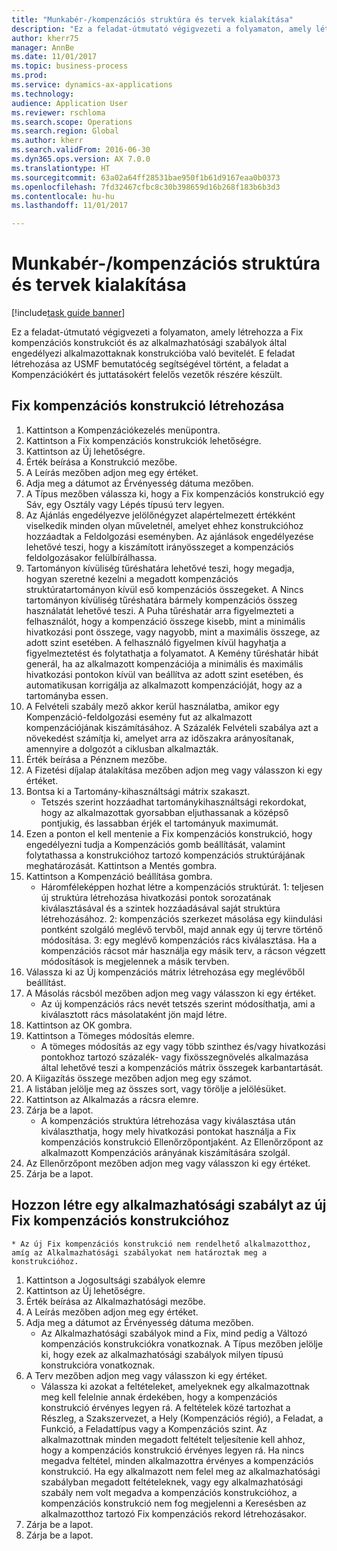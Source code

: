 ```yaml
--- 
title: "Munkabér-/kompenzációs struktúra és tervek kialakítása"
description: "Ez a feladat-útmutató végigvezeti a folyamaton, amely létrehozza a Fix kompenzációs konstrukciót és az alkalmazhatósági szabályok által engedélyezi alkalmazottaknak konstrukcióba való bevitelét."
author: kherr75
manager: AnnBe
ms.date: 11/01/2017
ms.topic: business-process
ms.prod: 
ms.service: dynamics-ax-applications
ms.technology: 
audience: Application User
ms.reviewer: rschloma
ms.search.scope: Operations
ms.search.region: Global
ms.author: kherr
ms.search.validFrom: 2016-06-30
ms.dyn365.ops.version: AX 7.0.0
ms.translationtype: HT
ms.sourcegitcommit: 63a02a64ff28531bae950f1b61d9167eaa0b0373
ms.openlocfilehash: 7fd32467cfbc8c30b398659d16b268f183b6b3d3
ms.contentlocale: hu-hu
ms.lasthandoff: 11/01/2017

---
```

# <a name="develop-salarycompensation-structure-and-plans"></a>Munkabér-/kompenzációs struktúra és tervek kialakítása

[!include[task guide banner](../../includes/task-guide-banner.md)]

Ez a feladat-útmutató végigvezeti a folyamaton, amely létrehozza a Fix kompenzációs konstrukciót és az alkalmazhatósági szabályok által engedélyezi alkalmazottaknak konstrukcióba való bevitelét. E feladat létrehozása az USMF bemutatócég segítségével történt, a feladat a Kompenzációkért és juttatásokért felelős vezetők részére készült.


## <a name="create-fixed-compensation-plan"></a>Fix kompenzációs konstrukció létrehozása
1. Kattintson a Kompenzációkezelés menüpontra.
2. Kattintson a Fix kompenzációs konstrukciók lehetőségre.
3. Kattintson az Új lehetőségre.
4. Érték beírása a Konstrukció mezőbe.
5. A Leírás mezőben adjon meg egy értéket.
6. Adja meg a dátumot az Érvényesség dátuma mezőben.
7. A Típus mezőben válassza ki, hogy a Fix kompenzációs konstrukció egy Sáv, egy Osztály vagy Lépés típusú terv legyen.
8. Az Ajánlás engedélyezve jelölőnégyzet alapértelmezett értékként viselkedik minden olyan műveletnél, amelyet ehhez konstrukcióhoz hozzáadtak a Feldolgozási eseményben.  Az ajánlások engedélyezése lehetővé teszi, hogy a kiszámított irányösszeget a kompenzációs feldolgozásakor felülbírálhassa.
9. Tartományon kívüliség tűréshatára lehetővé teszi, hogy megadja, hogyan szeretné kezelni a megadott kompenzációs struktúratartományon kívül eső kompenzációs összegeket.  A Nincs tartományon kívüliség tűréshatára bármely kompenzációs összeg használatát lehetővé teszi.  A Puha tűréshatár arra figyelmezteti a felhasználót, hogy a kompenzáció összege kisebb, mint a minimális hivatkozási pont összege, vagy nagyobb, mint a maximális összege, az adott szint esetében. A felhasználó figyelmen kívül hagyhatja a figyelmeztetést és folytathatja a folyamatot.  A Kemény tűréshatár hibát generál, ha az alkalmazott kompenzációja a minimális és maximális hivatkozási pontokon kívül van beállítva az adott szint esetében, és automatikusan korrigálja az alkalmazott kompenzációját, hogy az a tartományba essen.
10. A Felvételi szabály mező akkor kerül használatba, amikor egy Kompenzáció-feldolgozási esemény fut az alkalmazott kompenzációjának kiszámításához.  A Százalék Felvételi szabálya azt a növekedést számítja ki, amelyet arra az időszakra arányosítanak, amennyire a dolgozót a ciklusban alkalmazták.
11. Érték beírása a Pénznem mezőbe.
12. A Fizetési díjalap átalakítása mezőben adjon meg vagy válasszon ki egy értéket.
13. Bontsa ki a Tartomány-kihasználtsági mátrix szakaszt.
    * Tetszés szerint hozzáadhat tartománykihasználtsági rekordokat, hogy az alkalmazottak gyorsabban eljuthassanak a középső pontjukig, és lassabban érjék el tartományuk maximumát.  
14. Ezen a ponton el kell mentenie a Fix kompenzációs konstrukció, hogy engedélyezni tudja a Kompenzációs gomb beállítását, valamint folytathassa a konstrukcióhoz tartozó kompenzációs struktúrájának meghatározását.  Kattintson a Mentés gombra.
15. Kattintson a Kompenzáció beállítása gombra.
    * Háromféleképpen hozhat létre a kompenzációs struktúrát. 1: teljesen új struktúra létrehozása hivatkozási pontok sorozatának kiválasztásával és a szintek hozzáadásával saját struktúra létrehozásához. 2: kompenzációs szerkezet másolása egy kiindulási pontként szolgáló meglévő tervből, majd annak egy új tervre történő módosítása. 3: egy meglévő kompenzációs rács kiválasztása. Ha a kompenzációs rácsot már használja egy másik terv, a rácson végzett módosítások is megjelennek a másik tervben.  
16. Válassza ki az Új kompenzációs mátrix létrehozása egy meglévőből beállítást.
17. A Másolás rácsból mezőben adjon meg vagy válasszon ki egy értéket.
    * Az új kompenzációs rács nevét tetszés szerint módosíthatja, ami a kiválasztott rács másolataként jön majd létre.  
18. Kattintson az OK gombra.
19. Kattintson a Tömeges módosítás elemre.
    * A tömeges módosítás az egy vagy több szinthez és/vagy hivatkozási pontokhoz tartozó százalék- vagy fixösszegnövelés alkalmazása által lehetővé teszi a kompenzációs mátrix összegek karbantartását.  
20. A Kiigazítás összege mezőben adjon meg egy számot.
21. A listában jelölje meg az összes sort, vagy törölje a jelölésüket.
22. Kattintson az Alkalmazás a rácsra elemre.
23. Zárja be a lapot.
    * A kompenzációs struktúra létrehozása vagy kiválasztása után kiválaszthatja, hogy mely hivatkozási pontokat használja a Fix kompenzációs konstrukció Ellenőrzőpontjaként.  Az Ellenőrzőpont az alkalmazott Kompenzációs arányának kiszámítására szolgál.  
24. Az Ellenőrzőpont mezőben adjon meg vagy válasszon ki egy értéket.
25. Zárja be a lapot.

## <a name="create-an-eligibility-rule-for-the-new-fixed-compensation-plan"></a>Hozzon létre egy alkalmazhatósági szabályt az új Fix kompenzációs konstrukcióhoz
    * Az új Fix kompenzációs konstrukció nem rendelhető alkalmazotthoz, amíg az Alkalmazhatósági szabályokat nem határoztak meg a konstrukcióhoz.  
1. Kattintson a Jogosultsági szabályok elemre
2. Kattintson az Új lehetőségre.
3. Érték beírása az Alkalmazhatósági mezőbe.
4. A Leírás mezőben adjon meg egy értéket.
5. Adja meg a dátumot az Érvényesség dátuma mezőben.
    * Az Alkalmazhatósági szabályok mind a Fix, mind pedig a Változó kompenzációs konstrukciókra vonatkoznak.  A Típus mezőben jelölje ki, hogy ezek az alkalmazhatósági szabályok milyen típusú konstrukcióra vonatkoznak.  
6. A Terv mezőben adjon meg vagy válasszon ki egy értéket.
    * Válassza ki azokat a feltételeket, amelyeknek egy alkalmazottnak meg kell felelnie annak érdekében, hogy a kompenzációs konstrukció érvényes legyen rá. A feltételek közé tartozhat a Részleg, a Szakszervezet, a Hely (Kompenzációs régió), a Feladat, a Funkció, a Feladattípus vagy a Kompenzációs szint. Az alkalmazottnak minden megadott feltételt teljesítenie kell ahhoz, hogy a kompenzációs konstrukció érvényes legyen rá. Ha nincs megadva feltétel, minden alkalmazottra érvényes a kompenzációs konstrukció. Ha egy alkalmazott nem felel meg az alkalmazhatósági szabályban megadott feltételeknek, vagy egy alkalmazhatósági szabály nem volt megadva a kompenzációs konstrukcióhoz, a kompenzációs konstrukció nem fog megjelenni a Keresésben az alkalmazotthoz tartozó Fix kompenzációs rekord létrehozásakor.  
7. Zárja be a lapot.
8. Zárja be a lapot.



